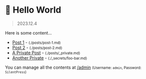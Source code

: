 # 👋 Hello World

> 2023.12.4

Here is some content...

- [Post 1](./posts/post-1.md) - <small>(./posts/post-1.md)</small>
- [Post 2](./posts/post-2.md) - <small>(./posts/post-2.md)</small>
- [A Private Post](./posts/_private.md) - <small>(./posts/_private.md)</small>
- [Another Private](./_secrets/foo-bar.md) - <small>(./_secrets/foo-bar.md)</small>

You can manage all the contents at <a target="_blank" href="../admin">/admin</a>
<small>(Username: `admin`, Password: `SilentPress`)</small>
